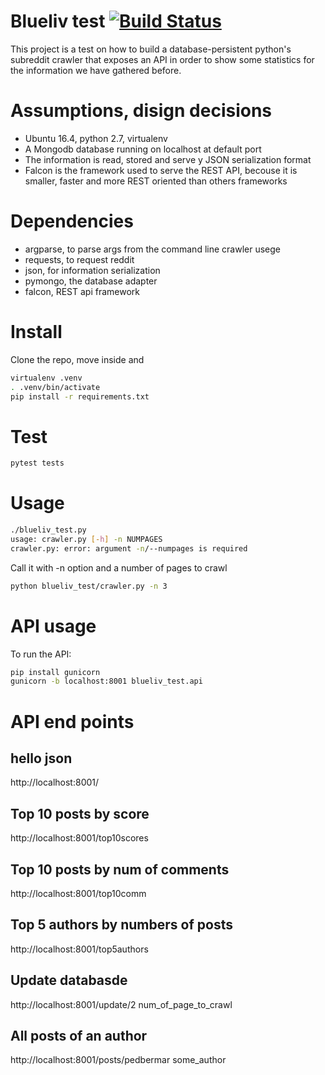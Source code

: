 # Blueliv test [![Build Status](https://travis-ci.org/pedbermar/blueliv_test.svg?branch=master)](https://travis-ci.org/pedbermar/blueliv_test)
This project is a test on how to build a database-persistent python's subreddit crawler that exposes an API in order to show some statistics for the information we have gathered before.

# Assumptions, disign decisions
- Ubuntu 16.4, python 2.7, virtualenv
- A Mongodb database running on localhost at default port
- The information is read, stored and serve y JSON serialization format
- Falcon is the framework used to serve the REST API, becouse it is smaller,
  faster and more REST oriented than others frameworks
  
# Dependencies
- argparse, to parse args from the command line crawler usege 
- requests, to request reddit 
- json, for information serialization
- pymongo, the database adapter
- falcon, REST api framework

# Install
Clone the repo, move inside and
```sh
virtualenv .venv
. .venv/bin/activate
pip install -r requirements.txt
```

# Test
```sh
pytest tests
```

# Usage
```sh
./blueliv_test.py 
usage: crawler.py [-h] -n NUMPAGES
crawler.py: error: argument -n/--numpages is required
```
Call it with -n option and a number of pages to crawl
```sh
python blueliv_test/crawler.py -n 3
```

# API usage
To run the API:
```sh
pip install gunicorn
gunicorn -b localhost:8001 blueliv_test.api
```

# API end points
## hello json
http://localhost:8001/

## Top 10 posts by score
http://localhost:8001/top10scores

## Top 10 posts by num of comments
http://localhost:8001/top10comm

## Top 5 authors by numbers of posts 
http://localhost:8001/top5authors

## Update databasde  
http://localhost:8001/update/2 num_of_page_to_crawl

## All posts of an author
http://localhost:8001/posts/pedbermar some_author
